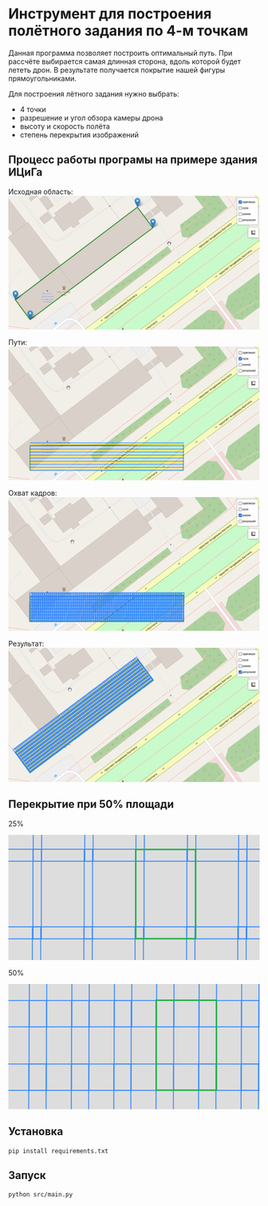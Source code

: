 ﻿# Инструмент для построения полётного задания по 4-м точкам

Данная программа позволяет построить оптимальный путь. При рассчёте выбирается самая
длинная сторона, вдоль которой будет лететь дрон. В результате получается покрытие нашей 
фигуры прямоугольниками.

Для построения лётного задания нужно выбрать:

- 4 точки
- разрешение и угол обзора камеры дрона
- высоту и скорость полёта
- степень перекрытия изображений




## Процесс работы програмы на примере здания ИЦиГа


Исходная область:
![](docs/1.png)

Пути:
![](docs/2.png)

Охват кадров:
![](docs/3.png)

Результат:
![](docs/4.png)




## Перекрытие при 50% площади

25%

![](docs/image_cross_25_percent.png)

50%

![](docs/image_cross_50_percent.png)

## Установка
```
pip install requirements.txt
```

## Запуск
```
python src/main.py
```